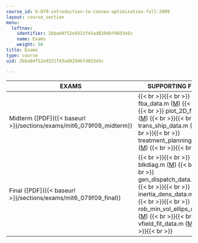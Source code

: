 ```yaml
---
course_id: 6-079-introduction-to-convex-optimization-fall-2009
layout: course_section
menu:
  leftnav:
    identifier: 2bba04f52e9321f43ad8294bf4033e5c
    name: Exams
    weight: 50
title: Exams
type: course
uid: 2bba04f52e9321f43ad8294bf4033e5c

---
```


| EXAMS | SUPPORTING FILES |
| --- | --- |
| Midterm ([PDF]({{< baseurl >}}/sections/exams/mit6_079f09_midterm)) |  {{< br >}}{{< br >}} fba\_data.m ([M](/coursemedia/6-079-introduction-to-convex-optimization-fall-2009/efcfa1344ac2c668dea775b43201b81d_fba_data.m)) {{< br >}}{{< br >}} plot\_2D\_filt.m ([M](/coursemedia/6-079-introduction-to-convex-optimization-fall-2009/7a12762aaaa3a9bd299aab08253fef2d_plot_2D_filt.m)) {{< br >}}{{< br >}} trans\_ship\_data.m ([M](/coursemedia/6-079-introduction-to-convex-optimization-fall-2009/776d80a2684c88b40383712aab4e35ff_trans_ship_data.m)) {{< br >}}{{< br >}} treatment\_planning\_data.m ([M](/coursemedia/6-079-introduction-to-convex-optimization-fall-2009/9801a8530eb84005826d16a0a695d88f_treatment_planning_data.m)) {{< br >}}{{< br >}}  |
| Final ([PDF]({{< baseurl >}}/sections/exams/mit6_079f09_final)) |  {{< br >}}{{< br >}} blkdiag.m ([M](/coursemedia/6-079-introduction-to-convex-optimization-fall-2009/6e9ca45ca0d2db76882636a7ac0f458a_blkdiag.m)) {{< br >}}{{< br >}} gen\_dispatch\_data.m ([M](/coursemedia/6-079-introduction-to-convex-optimization-fall-2009/6b46793e19a7b35abf71a03e588dc7e2_gen_dispatch_data.m)) {{< br >}}{{< br >}} inertia\_dens\_data.m ([M](/coursemedia/6-079-introduction-to-convex-optimization-fall-2009/111f30a3690ed9b74db012e49cb87d44_inertia_dens_data.m)) {{< br >}}{{< br >}} rob\_min\_vol\_ellips\_data.m ([M](/coursemedia/6-079-introduction-to-convex-optimization-fall-2009/6809c98970dc5f4a511fdfe6cbbde1f0_rob_min_vol_ellips_data.m)) {{< br >}}{{< br >}} vfield\_fit\_data.m ([M](/coursemedia/6-079-introduction-to-convex-optimization-fall-2009/6972f0743a7f789571f12d2f28a36578_vfield_fit_data.m)) {{< br >}}{{< br >}}